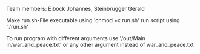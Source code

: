 Team members: Eiböck Johannes, Steinbrugger Gerald

Make run.sh-File executable using 'chmod +x run.sh'
run script using './run.sh'

To run program with different arguments use '/out/Main in/war_and_peace.txt' or any other argument instead of war_and_peace.txt